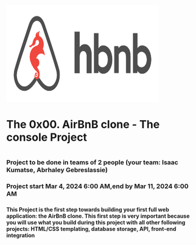 
<img src ="./assets/hbnb_logo.png" width="400" height="256" />
<H1>The 0x00. AirBnB clone - The console Project<H1>
<H3>Project to be done in teams of 2 people (your team: Isaac Kumatse, Abrhaley Gebreslassie)<H3>
<H3>Project start Mar 4, 2024 6:00 AM,end by Mar 11, 2024 6:00 AM<H3>

<H4>This Project is the first step towards building your first full web application: the AirBnB clone. This first step is very important because you will use what you build during this project with all other following projects: HTML/CSS templating, database storage, API, front-end integration<H4>
